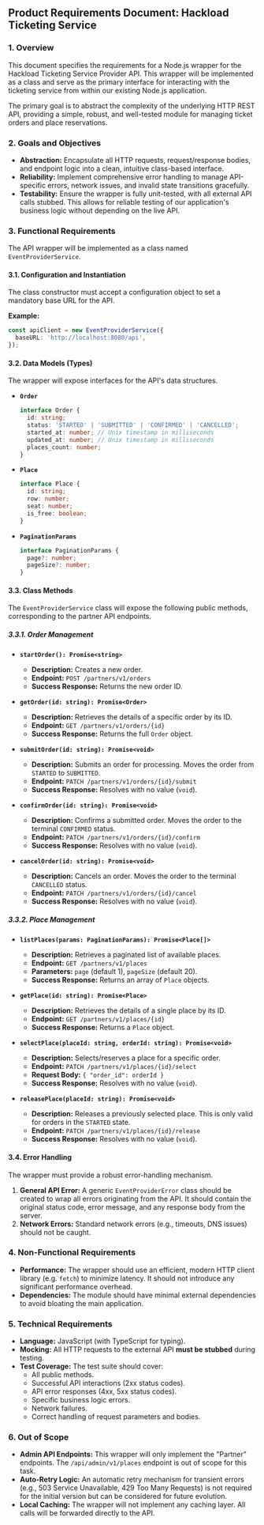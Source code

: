 ## Product Requirements Document: Hackload Ticketing Service

### 1. Overview

This document specifies the requirements for a Node.js wrapper for the Hackload Ticketing Service Provider API. This wrapper will be implemented as a class and serve as the primary interface for interacting with the ticketing service from within our existing Node.js application.

The primary goal is to abstract the complexity of the underlying HTTP REST API, providing a simple, robust, and well-tested module for managing ticket orders and place reservations.

### 2. Goals and Objectives

- **Abstraction:** Encapsulate all HTTP requests, request/response bodies, and endpoint logic into a clean, intuitive class-based interface.
- **Reliability:** Implement comprehensive error handling to manage API-specific errors, network issues, and invalid state transitions gracefully.
- **Testability:** Ensure the wrapper is fully unit-tested, with all external API calls stubbed. This allows for reliable testing of our application's business logic without depending on the live API.

### 3. Functional Requirements

The API wrapper will be implemented as a class named `EventProviderService`.

#### 3.1. Configuration and Instantiation

The class constructor must accept a configuration object to set a mandatory base URL for the API.

**Example:**

```typescript
const apiClient = new EventProviderService({
  baseURL: 'http://localhost:8080/api',
});
```

#### 3.2. Data Models (Types)

The wrapper will expose interfaces for the API's data structures.

- **`Order`**

  ```typescript
  interface Order {
    id: string;
    status: 'STARTED' | 'SUBMITTED' | 'CONFIRMED' | 'CANCELLED';
    started_at: number; // Unix timestamp in milliseconds
    updated_at: number; // Unix timestamp in milliseconds
    places_count: number;
  }
  ```

- **`Place`**

  ```typescript
  interface Place {
    id: string;
    row: number;
    seat: number;
    is_free: boolean;
  }
  ```

- **`PaginationParams`**

  ```typescript
  interface PaginationParams {
    page?: number;
    pageSize?: number;
  }
  ```

#### 3.3. Class Methods

The `EventProviderService` class will expose the following public methods, corresponding to the partner API endpoints.

##### 3.3.1. Order Management

- **`startOrder(): Promise<string>`**
  - **Description:** Creates a new order.
  - **Endpoint:** `POST /partners/v1/orders`
  - **Success Response:** Returns the new order ID.

- **`getOrder(id: string): Promise<Order>`**
  - **Description:** Retrieves the details of a specific order by its ID.
  - **Endpoint:** `GET /partners/v1/orders/{id}`
  - **Success Response:** Returns the full `Order` object.

- **`submitOrder(id: string): Promise<void>`**
  - **Description:** Submits an order for processing. Moves the order from `STARTED` to `SUBMITTED`.
  - **Endpoint:** `PATCH /partners/v1/orders/{id}/submit`
  - **Success Response:** Resolves with no value (`void`).

- **`confirmOrder(id: string): Promise<void>`**
  - **Description:** Confirms a submitted order. Moves the order to the terminal `CONFIRMED` status.
  - **Endpoint:** `PATCH /partners/v1/orders/{id}/confirm`
  - **Success Response:** Resolves with no value (`void`).

- **`cancelOrder(id: string): Promise<void>`**
  - **Description:** Cancels an order. Moves the order to the terminal `CANCELLED` status.
  - **Endpoint:** `PATCH /partners/v1/orders/{id}/cancel`
  - **Success Response:** Resolves with no value (`void`).

##### 3.3.2. Place Management

- **`listPlaces(params: PaginationParams): Promise<Place[]>`**
  - **Description:** Retrieves a paginated list of available places.
  - **Endpoint:** `GET /partners/v1/places`
  - **Parameters:** `page` (default 1), `pageSize` (default 20).
  - **Success Response:** Returns an array of `Place` objects.

- **`getPlace(id: string): Promise<Place>`**
  - **Description:** Retrieves the details of a single place by its ID.
  - **Endpoint:** `GET /partners/v1/places/{id}`
  - **Success Response:** Returns a `Place` object.

- **`selectPlace(placeId: string, orderId: string): Promise<void>`**
  - **Description:** Selects/reserves a place for a specific order.
  - **Endpoint:** `PATCH /partners/v1/places/{id}/select`
  - **Request Body:** `{ "order_id": orderId }`
  - **Success Response:** Resolves with no value (`void`).

- **`releasePlace(placeId: string): Promise<void>`**
  - **Description:** Releases a previously selected place. This is only valid for orders in the `STARTED` state.
  - **Endpoint:** `PATCH /partners/v1/places/{id}/release`
  - **Success Response:** Resolves with no value (`void`).

#### 3.4. Error Handling

The wrapper must provide a robust error-handling mechanism.

1. **General API Error:** A generic `EventProviderError` class should be created to wrap all errors originating from the API. It should contain the original status code, error message, and any response body from the server.
2. **Network Errors:** Standard network errors (e.g., timeouts, DNS issues) should not be caught.

### 4. Non-Functional Requirements

- **Performance:** The wrapper should use an efficient, modern HTTP client library (e.g. `fetch`) to minimize latency. It should not introduce any significant performance overhead.
- **Dependencies:** The module should have minimal external dependencies to avoid bloating the main application.

### 5. Technical Requirements

- **Language:** JavaScript (with TypeScript for typing).
- **Mocking:** All HTTP requests to the external API **must be stubbed** during testing.
- **Test Coverage:** The test suite should cover:
  - All public methods.
  - Successful API interactions (2xx status codes).
  - API error responses (4xx, 5xx status codes).
  - Specific business logic errors.
  - Network failures.
  - Correct handling of request parameters and bodies.

### 6. Out of Scope

- **Admin API Endpoints:** This wrapper will only implement the "Partner" endpoints. The `/api/admin/v1/places` endpoint is out of scope for this task.
- **Auto-Retry Logic:** An automatic retry mechanism for transient errors (e.g., 503 Service Unavailable, 429 Too Many Requests) is not required for the initial version but can be considered for future evolution.
- **Local Caching:** The wrapper will not implement any caching layer. All calls will be forwarded directly to the API.
